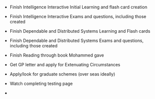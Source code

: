 - Finish Intelligence Interactive Initial Learning and flash card creation
- Finish Intelligence Interactive  Exams and questions, including those created
- Finish Dependable and Distributed Systems Learning and Flash cards
- Finish Dependable and Distributed Systems Exams and questions, including those created
- Finish Reading through book Mohammed gave
- Get GP letter and apply for Extenuating Circumstances
- Apply/look for graduate schemes (over seas ideally)


- Watch completing testing page
- 